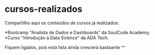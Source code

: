 # cursos-realizados

Compartilho aqui os conteúdos de cursos já realizados:

*Bootcamp "Analista de Dados e Dashboards" da SoulCode Academy;
*Curso "Introdução à Data Science" da ADA Tech.

Fiquem ligados, pois esta lista ainda crescerá bastaante ^^


